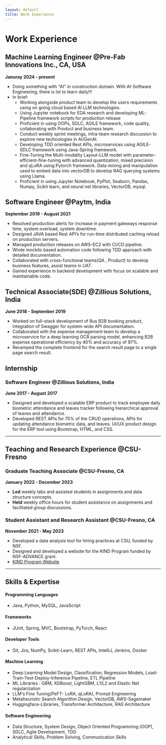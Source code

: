 ```yaml
---
layout: default
title: Work Experience
---
```


# Work Experience

## Machine Learning Engineer @Pre-Fab Innovations Inc., CA, USA
**Januray 2024 - present**
- Doing something with "AI" in construction domain. With AI-Software Engineering, there is lot to learn daily!!!
- In brief:
    - Working alongside product  team to develop the users requirements using on going cloud based  AI LLM technologies.
    - Using Jupyter notebook for EDA research  and developing ML-Pipeline framework scripts for production release
    - Proficient in using OOPs, SDLC, AGILE framework, code quality, collaborating with Product and business team.
    - Conduct weekly sprint meetings, intra-team research discussion to explore new technologies in AI/GenAI.
    - Developing TDD oriented Rest APIs, microservices using AGILE-SDLC framework using Java-Spring framework.
    - Fine-Tuning the Multi-modality Layout-LLM model with parameter-efficient-fine-tuning with advanced quantization, mixed precision and 
      qLoRA using Pytorch framework.
      Data mining and manipulation used  to embed data into vectorDB  to develop RAG querying systems using Llama.
    - Proficient in using Jupyter Notebook, PyPlot, Seaborn, Pandas, Numpy, Scikit learn, and neural net libraries, VectorDB, mysql.
  
## Software Engineer @Paytm, India
**September 2019 - August 2021**

- Resolved production alerts for increase in payment gateways response time, system overload, system downtime.
- Designed JAVA based Rest API’s for run-time distributed caching reload on production servers.
- Managed production  releases on AWS-EC2 with CI/CD pipeline.
- Wrote mockito based automation code following TDD approach with detailed documentation.
- Collaborated with cross-functional teams(QA , Product) to develop business features, assist teams in UAT.
- Gained experience in backend development with focus on scalable and maintainable code.


## Technical Associate(SDE) @Zillious Solutions, India
**June 2018 - September 2019**

- Worked on full-stack development of Bus B2B booking product, integration of Swagger for system-wide API documentation.
- Collaborated with the expense management team to develop a microservice for a deep learning OCR parsing model, enhancing B2B expense operational efficiency by 40% and accuracy of 97%.
- Revamped the complete frontend for the search result page to a single page search result.

## Internship
### Software Engineer @Zillious Solutions, India
**June 2017 - August 2017**

- Designed and developed a scalable ERP product to track employee daily biometric attendance and leaves tracker following hierarchical approval of leaves and attendance.
- Developed REST APIs for 75% of the CRUD operations, APIs for updating attendance biometric data, and leaves. UI/UX product design for the ERP tool using Bootstrap, HTML, and CSS.

---

## Teaching and Research Experience @CSU-Fresno

### Graduate Teaching Associate @CSU-Fresno, CA
**January 2022 - December 2023**

- **Led** weekly labs and assisted students in assignments and data structure concepts.
- **Held** weekly office hours for student assistance on assignments and facilitated group discussions.

### Student Assistant and Research Assistant @CSU-Fresno, CA
**November 2021 - May 2023**

- Developed a data analysis tool for hiring practices at CSU, funded by NSF.
- Designed and developed a website for the KIND Program funded by NSF-ADVANCE grant.
- [KIND Program Website](https://engineering.fresnostate.edu/specialprojects/kind/)

---

## Skills & Expertise

#### Programming Languages
- Java, Python, MySQL, JavaScript

#### Frameworks
- JUnit, Spring, MVC, Bootstrap, PyTorch, React

#### Developer Tools
- Git, Jira, NumPy, Scikit-Learn, REST APIs, IntelliJ, Jenkins, Docker

#### Machine Learning
- Deep Learning Model Design, Classification, Regression Models, Load-Train-Test-Deploy-Inference Pipeline, ETL Pipeline
- ML Libraries : GBM, XGBoost, LightGBM, L1/L2 and Elastic Net regularization
- LLM's Fine Tuning(PeFT- LoRA, qLoRA), Prompt Engineering
- Metaheuristic Search Algorithm Design, VectorDB, AWS-Sagemaker
- Huggingface-Libraries, Transformer Architecture, RAG Architecture

#### Software Engineering
- Data Structure, System Design, Object Oriented Programming (OOP), SDLC, Agile Development, TDD
- Analytical Skills, Problem Solving, Communication Skills
